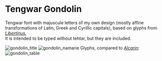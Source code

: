 # Tengwar Gondolin

Tengwar font with majuscule letters of my own design (mostly affine transformations of Latin, Greek and Cyrillic capitals), based on glyphs from [_Libertinus._](https://github.com/alerque/libertinus)  
It is intended to be typed without tehtar, but they are included.

![gondolin_title](https://user-images.githubusercontent.com/16606427/197364575-7b5521f5-1430-4a64-b714-af3d77d97da7.png)
![gondolin_namarie](https://user-images.githubusercontent.com/16606427/197364576-cc4b3057-09b9-478a-b1fd-67e072a6dbdd.png)
Glyphs, compared to [_Alcarin_](https://github.com/Tosche/Alcarin-Tengwar):
![gondolin_table](https://user-images.githubusercontent.com/16606427/197364578-7a85ee3d-798b-496b-9005-97dd63e9244f.png)
